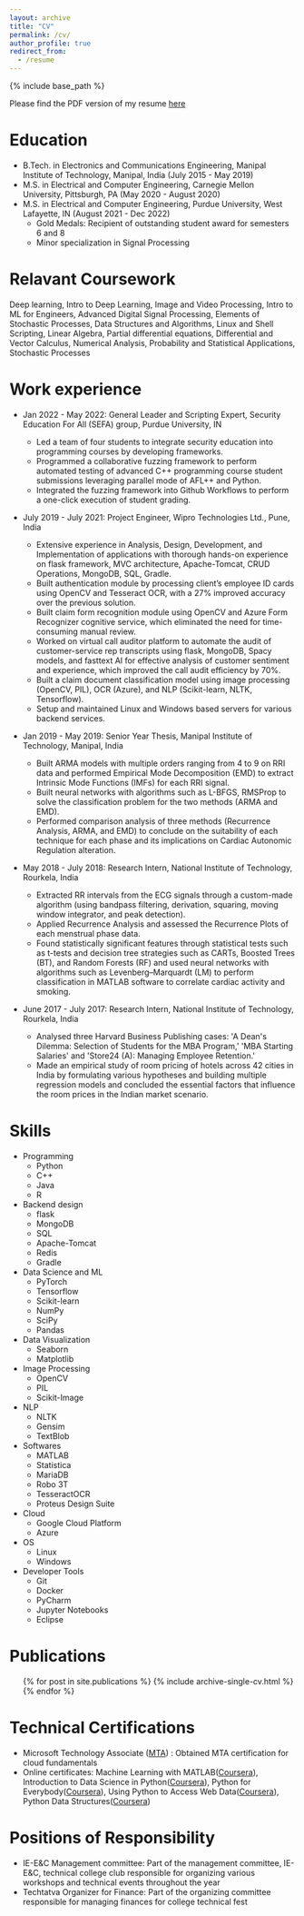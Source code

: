 ```yaml
---
layout: archive
title: "CV"
permalink: /cv/
author_profile: true
redirect_from:
  - /resume
---
```


{% include base_path %}

Please find the PDF version of my resume [here](<embed src="https://venkataakhilguntur/venkataakhilguntur.github.io/blob/master/resume/_Resume__VenkataAkhil_.pdf" type="application/pdf" />)


Education
======
* B.Tech. in Electronics and Communications Engineering, Manipal Institute of Technology, Manipal, India (July 2015 - May 2019)
* M.S. in Electrical and Computer Engineering, Carnegie Mellon University, Pittsburgh, PA (May 2020 - August 2020)
* M.S. in Electrical and Computer Engineering, Purdue University, West Lafayette, IN (August 2021 - Dec 2022)
  * Gold Medals: Recipient of outstanding student award for semesters 6 and 8  
  * Minor specialization in Signal Processing

Relavant Coursework
======
Deep learning, Intro to Deep Learning, Image and Video Processing, Intro to ML for Engineers, Advanced Digital Signal Processing, Elements of Stochastic Processes, Data Structures and Algorithms, Linux and Shell Scripting, Linear Algebra, Partial differential equations, Differential and Vector Calculus, Numerical Analysis, Probability and Statistical Applications, Stochastic Processes 

Work experience
======

* Jan 2022 - May 2022: General Leader and Scripting Expert, Security Education For All (SEFA) group, Purdue University, IN
  * Led a team of four students to integrate security education into programming courses by developing frameworks.
  * Programmed a collaborative fuzzing framework to perform automated testing of advanced C++ programming
    course student submissions leveraging parallel mode of AFL++ and Python.
  * Integrated the fuzzing framework into Github Workflows to perform a one-click execution of student grading.

* July 2019 - July 2021: Project Engineer, Wipro Technologies Ltd., Pune, India
  * Extensive experience in Analysis, Design, Development, and Implementation of applications with thorough hands-on experience on flask framework, MVC architecture,       Apache-Tomcat, CRUD Operations, MongoDB, SQL, Gradle. 
  * Built authentication module by processing client’s employee ID cards using OpenCV and Tesseract OCR, with a 27% improved accuracy over the previous solution.
  * Built claim form recognition module using OpenCV and Azure Form Recognizer cognitive service, which eliminated the need for time-consuming manual review. 
  * Worked on virtual call auditor platform to automate the audit of customer-service rep transcripts using flask, MongoDB, Spacy models, and fasttext AI for effective     analysis of customer sentiment and experience, which improved the call audit efficiency by 70%. 
  * Built a claim document classification model using image processing (OpenCV, PIL), OCR (Azure), and NLP (Scikit-learn, NLTK, Tensorflow).
  * Setup and maintained Linux and Windows based servers for various backend services.

* Jan 2019 - May 2019: Senior Year Thesis, Manipal Institute of Technology, Manipal, India
  * Built ARMA models with multiple orders ranging from 4 to 9 on RRI data and performed Empirical Mode Decomposition (EMD) to extract Intrinsic Mode Functions (IMFs)     for each RRI signal.
  * Built neural networks with algorithms such as L-BFGS, RMSProp to solve the classification problem for the two methods (ARMA and EMD).
  * Performed comparison analysis of three methods (Recurrence Analysis, ARMA, and EMD) to conclude on the suitability of each technique for each phase and its             implications on Cardiac Autonomic Regulation alteration.

* May 2018 - July 2018: Research Intern, National Institute of Technology, Rourkela, India
  * Extracted RR intervals from the ECG signals through a custom-made algorithm (using bandpass filtering, derivation, squaring, moving window integrator, and peak         detection).
  * Applied Recurrence Analysis and assessed the Recurrence Plots of each menstrual phase data.
  * Found statistically significant features through statistical tests such as t-tests and decision tree strategies such as CARTs, Boosted Trees (BT), and Random           Forests (RF) and used neural networks with algorithms such as Levenberg–Marquardt (LM) to perform classification in MATLAB software to correlate cardiac activity       and smoking.

* June 2017 - July 2017: Research Intern, National Institute of Technology, Rourkela, India
  * Analysed three Harvard Business Publishing cases: 'A Dean's Dilemma: Selection of Students for the MBA Program,' 'MBA Starting Salaries' and 'Store24 (A): Managing     Employee Retention.'
  * Made an empirical study of room pricing of hotels across 42 cities in India by formulating various hypotheses and building multiple regression models and concluded     the essential factors that influence the room prices in the Indian market scenario.



  
Skills
======
* Programming
  * Python
  * C++
  * Java
  * R
* Backend design 
  * flask
  * MongoDB
  * SQL
  * Apache-Tomcat
  * Redis
  * Gradle
* Data Science and ML
  * PyTorch
  * Tensorflow
  * Scikit-learn
  * NumPy
  * SciPy
  * Pandas
* Data Visualization
  * Seaborn
  * Matplotlib
* Image Processing
  * OpenCV
  * PIL
  * Scikit-Image
* NLP
  * NLTK
  * Gensim
  * TextBlob
* Softwares
  * MATLAB
  * Statistica
  * MariaDB
  * Robo 3T
  * TesseractOCR
  * Proteus Design Suite
* Cloud
  * Google Cloud Platform
  * Azure
* OS
  * Linux
  * Windows
* Developer Tools
  *  Git
  *  Docker
  *  PyCharm
  *  Jupyter Notebooks
  *  Eclipse

Publications
======
  <ul>{% for post in site.publications %}
    {% include archive-single-cv.html %}
  {% endfor %}</ul>
  
Technical Certifications
======  
* Microsoft Technology Associate ([MTA](https://drive.google.com/file/d/0B7085L2n7aQLN3VIYkpSQ0JuNDdnVDBwdnlWOGhReENSUm5z/view?resourcekey=0-o7QyVvgGT5NdX_BbNudIIQ)) : Obtained MTA certification for cloud fundamentals 
* Online certificates:  Machine Learning with MATLAB([Coursera](https://www.coursera.org/account/accomplishments/certificate/KFVHHJZK4RWK?utm_medium=certificate&utm_source=link&utm_campaign=copybutton_certificate)), Introduction to Data Science in Python([Coursera](https://www.coursera.org/account/accomplishments/certificate/4D5Q54P5ATEX?utm_medium=certificate&utm_source=link&utm_campaign=copybutton_certificate)), Python for Everybody([Coursera](https://www.coursera.org/account/accomplishments/certificate/6CAEUBXD5N2P?utm_medium=certificate&utm_source=link&utm_campaign=copybutton_certificate)), Using Python to Access Web Data([Coursera](https://www.coursera.org/account/accomplishments/certificate/HJVWMGQUXZUY?utm_medium=certificate&utm_source=link&utm_campaign=copybutton_certificate)), Python Data Structures([Coursera](https://www.coursera.org/account/accomplishments/certificate/25N7FKMLYW9Futm_medium=certificate&utm_source=link&utm_campaign=copybutton_certificate))

Positions of Responsibility
======                                                                           
* IE-E&C Management committee: Part of the management committee, IE-E&C, technical college club responsible for organizing various workshops and technical events throughout the year            
* Techtatva Organizer for Finance: Part of the organizing committee responsible for managing finances for college technical fest                                                                                                                 

